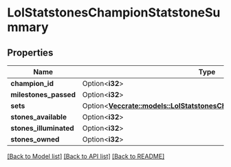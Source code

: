 # LolStatstonesChampionStatstoneSummary

## Properties

Name | Type | Description | Notes
------------ | ------------- | ------------- | -------------
**champion_id** | Option<**i32**> |  | [optional]
**milestones_passed** | Option<**i32**> |  | [optional]
**sets** | Option<[**Vec<crate::models::LolStatstonesChampionStatstoneSetSummary>**](LolStatstonesChampionStatstoneSetSummary.md)> |  | [optional]
**stones_available** | Option<**i32**> |  | [optional]
**stones_illuminated** | Option<**i32**> |  | [optional]
**stones_owned** | Option<**i32**> |  | [optional]

[[Back to Model list]](../README.md#documentation-for-models) [[Back to API list]](../README.md#documentation-for-api-endpoints) [[Back to README]](../README.md)


